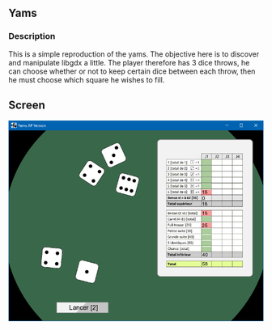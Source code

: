 ## Yams

### Description

This is a simple reproduction of the yams. The objective here is to discover and manipulate libgdx a little. The player therefore has 3 dice throws, he can choose whether or not to keep certain dice between each throw, then he must choose which square he wishes to fill.

## Screen


![Screen](https://github.com/E3GE/Yams/blob/master/screen/screen.png "screen")

